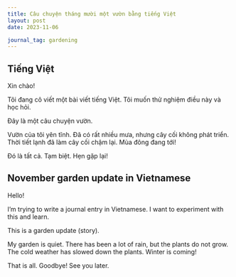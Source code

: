 ```yaml
---
title: Câu chuyện tháng mười một vườn bằng tiếng Việt
layout: post
date: 2023-11-06

journal_tag: gardening
---
```


## Tiếng Việt

Xin chào!

Tôi đang cô viết một bài viết tiếng Việt. Tôi muốn thử nghiệm điều này và học hỏi.

Đây là một câu chuyện vườn.

Vườn của tôi yên tĩnh. Đã có rất nhiều mưa, nhưng cây cối không phát triển. Thời tiết lạnh đã làm cây cối chậm lại. Mùa đông đang tới!

Đó là tất cả. Tạm biệt. Hẹn gặp lại!

## November garden update in Vietnamese

Hello!

I’m trying to write a journal entry in Vietnamese. I want to experiment with this and learn.

This is a garden update (story).

My garden is quiet. There has been a lot of rain, but the plants do not grow. The cold weather has slowed down the plants. Winter is coming!

That is all. Goodbye! See you later.